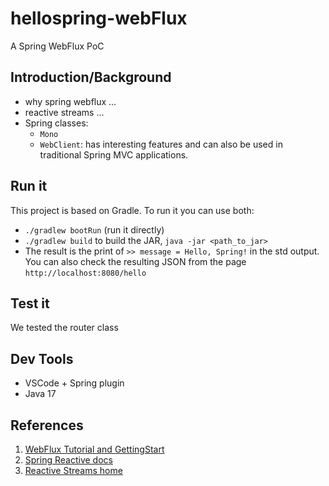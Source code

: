 # hellospring-webFlux
A Spring WebFlux PoC

## Introduction/Background
- why spring webflux ...
- reactive streams ...
- Spring classes:
    - ```Mono```
    - ```WebClient```: has interesting features and can also be used in traditional Spring MVC applications.

## Run it
This project is based on Gradle. To run it you can use both:
- ```./gradlew bootRun``` (run it directly)
- ```./gradlew build``` to build the JAR, ```java -jar <path_to_jar>```
- The result is the print of ```>> message = Hello, Spring!``` in the std output. You can also check the resulting JSON from the page ```http://localhost:8080/hello```

## Test it
We tested the router class

## Dev Tools
- VSCode + Spring plugin
- Java 17

## References
1. [WebFlux Tutorial and GettingStart](https://spring.io/guides/gs/reactive-rest-service/)
1. [Spring Reactive docs](https://docs.spring.io/spring-framework/docs/current/reference/html/web-reactive.html)
1. [Reactive Streams home](https://www.reactive-streams.org/)
